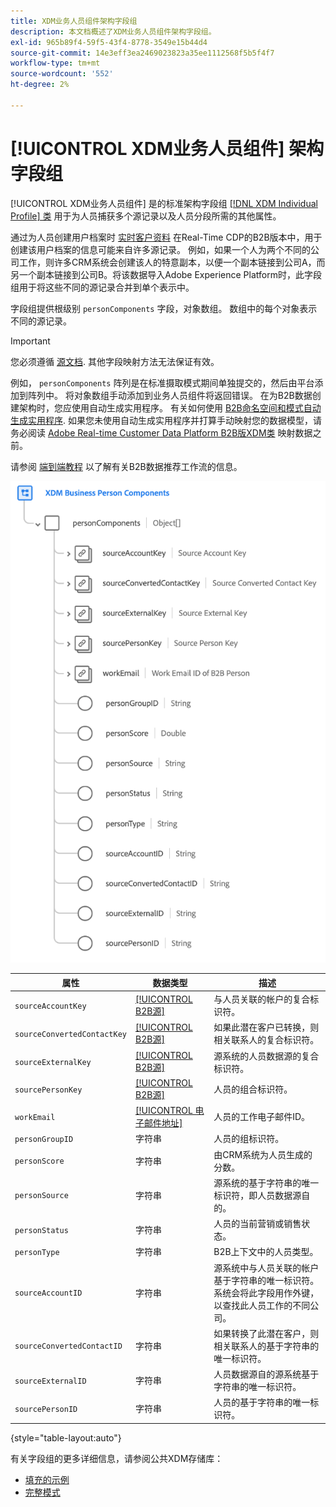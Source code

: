 ```yaml
---
title: XDM业务人员组件架构字段组
description: 本文档概述了XDM业务人员组件架构字段组。
exl-id: 965b89f4-59f5-43f4-8778-3549e15b44d4
source-git-commit: 14e3eff3ea2469023823a35ee1112568f5b5f4f7
workflow-type: tm+mt
source-wordcount: '552'
ht-degree: 2%

---
```


# [!UICONTROL XDM业务人员组件] 架构字段组

[!UICONTROL XDM业务人员组件] 是的标准架构字段组 [[!DNL XDM Individual Profile] 类](../../classes/individual-profile.md) 用于为人员捕获多个源记录以及人员分段所需的其他属性。

通过为人员创建用户档案时 [实时客户资料](../../../profile/home.md) 在Real-Time CDP的B2B版本中，用于创建该用户档案的信息可能来自许多源记录。 例如，如果一个人为两个不同的公司工作，则许多CRM系统会创建该人的特意副本，以便一个副本链接到公司A，而另一个副本链接到公司B。将该数据导入Adobe Experience Platform时，此字段组用于将这些不同的源记录合并到单个表示中。

字段组提供根级别 `personComponents` 字段，对象数组。 数组中的每个对象表示不同的源记录。

>[!IMPORTANT]
>
>您必须遵循 [源文档](../../../rtcdp/sources/b2b.md). 其他字段映射方法无法保证有效。
>
>例如， `personComponents` 阵列是在标准摄取模式期间单独提交的，然后由平台添加到阵列中。 将对象数组手动添加到业务人员组件将返回错误。
>在为B2B数据创建架构时，您应使用自动生成实用程序。 有关如何使用 [B2B命名空间和模式自动生成实用程序](../../../sources/connectors/adobe-applications/marketo/marketo-namespaces.md). 如果您未使用自动生成实用程序并打算手动映射您的数据模型，请务必阅读 [Adobe Real-time Customer Data Platform B2B版XDM类](../../../rtcdp/schemas/b2b.md) 映射数据之前。
>
>请参阅 [端到端教程](../../../rtcdp/b2b-tutorial.md) 以了解有关B2B数据推荐工作流的信息。

![](../../images/field-groups/business-person-components.png)

| 属性 | 数据类型 | 描述 |
| --- | --- | --- |
| `sourceAccountKey` | [[!UICONTROL B2B源]](../../data-types/b2b-source.md) | 与人员关联的帐户的复合标识符。 |
| `sourceConvertedContactKey` | [[!UICONTROL B2B源]](../../data-types/b2b-source.md) | 如果此潜在客户已转换，则相关联系人的复合标识符。 |
| `sourceExternalKey` | [[!UICONTROL B2B源]](../../data-types/b2b-source.md) | 源系统的人员数据源的复合标识符。 |
| `sourcePersonKey` | [[!UICONTROL B2B源]](../../data-types/b2b-source.md) | 人员的组合标识符。 |
| `workEmail` | [[!UICONTROL 电子邮件地址]](../../data-types/b2b-source.md) | 人员的工作电子邮件ID。 |
| `personGroupID` | 字符串 | 人员的组标识符。 |
| `personScore` | 字符串 | 由CRM系统为人员生成的分数。 |
| `personSource` | 字符串 | 源系统的基于字符串的唯一标识符，即人员数据源自的。 |
| `personStatus` | 字符串 | 人员的当前营销或销售状态。 |
| `personType` | 字符串 | B2B上下文中的人员类型。 |
| `sourceAccountID` | 字符串 | 源系统中与人员关联的帐户基于字符串的唯一标识符。 系统会将此字段用作外键，以查找此人员工作的不同公司。 |
| `sourceConvertedContactID` | 字符串 | 如果转换了此潜在客户，则相关联系人的基于字符串的唯一标识符。 |
| `sourceExternalID` | 字符串 | 人员数据源自的源系统基于字符串的唯一标识符。 |
| `sourcePersonID` | 字符串 | 人员的基于字符串的唯一标识符。 |

{style=&quot;table-layout:auto&quot;}

有关字段组的更多详细信息，请参阅公共XDM存储库：

* [填充的示例](https://github.com/adobe/xdm/blob/master/components/fieldgroups/profile/b2b-person-components.example.1.json)
* [完整模式](https://github.com/adobe/xdm/blob/master/components/fieldgroups/profile/b2b-person-components.schema.json)
